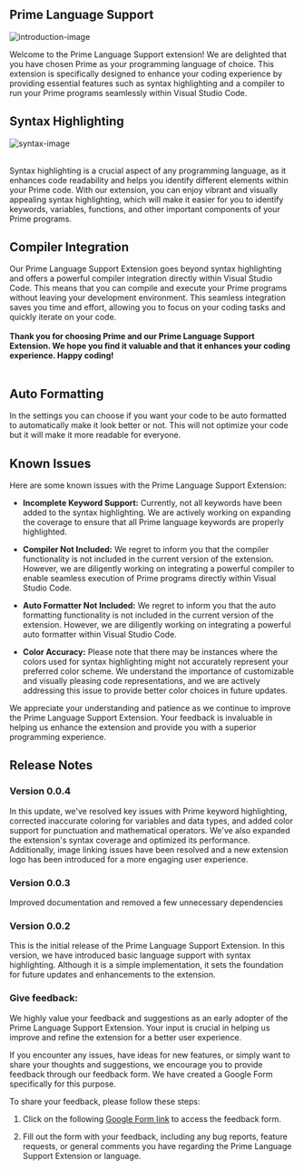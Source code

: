 ## Prime Language Support

![introduction-image](https://music.vernfm.com/prime/introduction-image.png)

Welcome to the Prime Language Support extension! We are delighted that you have chosen Prime as your programming language of choice. This extension is specifically designed to enhance your coding experience by providing essential features such as syntax highlighting and a compiler to run your Prime programs seamlessly within Visual Studio Code.

## Syntax Highlighting

![syntax-image](https://music.vernfm.com/prime/syntax-image.png)

<br>
Syntax highlighting is a crucial aspect of any programming language, as it enhances code readability and helps you identify different elements within your Prime code. With our extension, you can enjoy vibrant and visually appealing syntax highlighting, which will make it easier for you to identify keywords, variables, functions, and other important components of your Prime programs.

<br>

## Compiler Integration

Our Prime Language Support Extension goes beyond syntax highlighting and offers a powerful compiler integration directly within Visual Studio Code. This means that you can compile and execute your Prime programs without leaving your development environment. This seamless integration saves you time and effort, allowing you to focus on your coding tasks and quickly iterate on your code.
<br>
<br>
<strong>Thank you for choosing Prime and our Prime Language Support Extension. We hope you find it valuable and that it enhances your coding experience. Happy coding!</strong>
<br>
<br>

## Auto Formatting

In the settings you can choose if you want your code to be auto formatted to automatically make it look better or not. This will not optimize your code but it will make it more readable for everyone.

## Known Issues

Here are some known issues with the Prime Language Support Extension:

- <strong>Incomplete Keyword Support:</strong> Currently, not all keywords have been added to the syntax highlighting. We are actively working on expanding the coverage to ensure that all Prime language keywords are properly highlighted.

- <strong>Compiler Not Included:</strong> We regret to inform you that the compiler functionality is not included in the current version of the extension. However, we are diligently working on integrating a powerful compiler to enable seamless execution of Prime programs directly within Visual Studio Code.

- <strong>Auto Formatter Not Included:</strong> We regret to inform you that the auto formatting functionality is not included in the current version of the extension. However, we are diligently working on integrating a powerful auto formatter within Visual Studio Code.

- <strong>Color Accuracy:</strong> Please note that there may be instances where the colors used for syntax highlighting might not accurately represent your preferred color scheme. We understand the importance of customizable and visually pleasing code representations, and we are actively addressing this issue to provide better color choices in future updates.

We appreciate your understanding and patience as we continue to improve the Prime Language Support Extension. Your feedback is invaluable in helping us enhance the extension and provide you with a superior programming experience.

## Release Notes

### Version 0.0.4

In this update, we've resolved key issues with Prime keyword highlighting, corrected inaccurate coloring for variables and data types, and added color support for punctuation and mathematical operators. We've also expanded the extension's syntax coverage and optimized its performance. Additionally, image linking issues have been resolved and a new extension logo has been introduced for a more engaging user experience.

### Version 0.0.3

Improved documentation and removed a few unnecessary dependencies

### Version 0.0.2

This is the initial release of the Prime Language Support Extension. In this version, we have introduced basic language support with syntax highlighting. Although it is a simple implementation, it sets the foundation for future updates and enhancements to the extension.

### Give feedback:

We highly value your feedback and suggestions as an early adopter of the Prime Language Support Extension. Your input is crucial in helping us improve and refine the extension for a better user experience.

If you encounter any issues, have ideas for new features, or simply want to share your thoughts and suggestions, we encourage you to provide feedback through our feedback form. We have created a Google Form specifically for this purpose.

To share your feedback, please follow these steps:

1. Click on the following [Google Form link](https://forms.gle/k3bSrBy2aXwXwBWA7) to access the feedback form.

2. Fill out the form with your feedback, including any bug reports, feature requests, or general comments you have regarding the Prime Language Support Extension or language.
